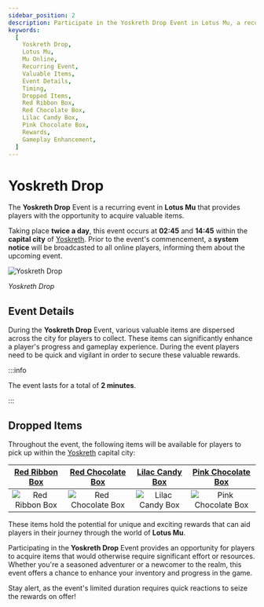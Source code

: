 ```yaml
---
sidebar_position: 2
description: Participate in the Yoskreth Drop Event in Lotus Mu, a recurring event offering players the chance to collect valuable items. Learn about the event details, timing, and the items available for pickup. Enhance your gameplay by seizing unique rewards during this time-limited event.
keywords:
  [
    Yoskreth Drop,
    Lotus Mu,
    Mu Online,
    Recurring Event,
    Valuable Items,
    Event Details,
    Timing,
    Dropped Items,
    Red Ribbon Box,
    Red Chocolate Box,
    Lilac Candy Box,
    Pink Chocolate Box,
    Rewards,
    Gameplay Enhancement,
  ]
---
```


# Yoskreth Drop

The **Yoskreth Drop** Event is a recurring event in **Lotus Mu** that provides players with the opportunity to acquire valuable items.

Taking place **twice a day**, this event occurs at **02:45** and **14:45** within the **capital city** of [Yoskreth](/maps/yoskreth). Prior to the event's commencement, a **system notice** will be broadcasted to all online players, informing them about the upcoming event.

![Yoskreth Drop](/img/events/yoskreth-drop.jpg)

_Yoskreth Drop_

## Event Details

During the **Yoskreth Drop** Event, various valuable items are dispersed across the city for players to collect. These items can significantly enhance a player's progress and gameplay experience. During the event players need to be quick and vigilant in order to secure these valuable rewards.

:::info

The event lasts for a total of **2 minutes**.

:::

## Dropped Items

Throughout the event, the following items will be available for players to pick up within the [Yoskreth](/maps/yoskreth) capital city:

|    [Red Ribbon Box](/items/item-bags/misc/red-ribbon-box)     |   [Red Chocolate Box](/items/item-bags/misc/red-chocolate-box)   |   [Lilac Candy Box](/items/item-bags/misc/lilac-candy-box)   |   [Pink Chocolate Box](/items/item-bags/misc/pink-chocolate-box)   |
| :-----------------------------------------------------------: | :--------------------------------------------------------------: | :----------------------------------------------------------: | :----------------------------------------------------------------: |
| ![Red Ribbon Box](/img/items/item-bags/box-of-red-ribbon.png) | ![Red Chocolate Box](/img/items/item-bags/red-chocolate-box.png) | ![Lilac Candy Box](/img/items/item-bags/lilac-candy-box.png) | ![Pink Chocolate Box](/img/items/item-bags/pink-chocolate-box.png) |

These items hold the potential for unique and exciting rewards that can aid players in their journey through the world of **Lotus Mu**.

Participating in the **Yoskreth Drop** Event provides an opportunity for players to acquire items that would otherwise require significant effort or resources. Whether you're a seasoned adventurer or a newcomer to the realm, this event offers a chance to enhance your inventory and progress in the game.

Stay alert, as the event's limited duration requires quick reactions to seize the rewards on offer!
